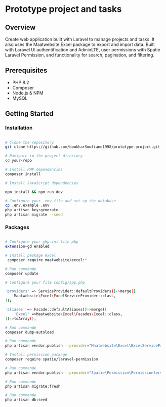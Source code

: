 # Prototype project and tasks

## Overview
Create web application built with Laravel to manage projects and tasks. It also uses the Maatwebsite Excel package to export and import data. Built with Laravel UI authentification and AdminLTE, user permissions with Spatie Laravel Permission, and functionality for search, pagination, and filtering.

## Prerequisites
- PHP 8.2
- Composer
- Node.js & NPM
- MySQL

## Getting Started

### Installation

```bash

# Clone the repository
git clone https://github.com/boukharSoufiane1998/prototype-project.git

# Navigate to the project directory
cd your-repo

# Install PHP dependencies
composer install

# Install JavaScript dependencies

npm install && npm run dev

# Configure your .env file and set up the database
cp .env.example .env
php artisan key:generate
php artisan migrate --seed

```

### Packages

```bash

# Configure your php.ini file php
extension=gd enabled

# Install package excel
 composer require maatwebsite/excel:*

# Run commande
composer update

# Configure your file config/app.php

'providers' => ServiceProvider::defaultProviders()->merge([
    Maatwebsite\Excel\ExcelServiceProvider::class,
]);

'aliases' => Facade::defaultAliases()->merge([
    'Excel' =>Maatwebsite\Excel\Facades\Excel::class,
])->toArray(),

# Run commande
composer dump-autoload

# Run commande 
php artisan vendor:publish --provider="Maatwebsite\Excel\ExcelServiceProvider" --tag=config

# Install permission package
composer require spatie/laravel-permission

# Run commande
php artisan vendor:publish --provider="Spatie\Permission\PermissionServiceProvider"

# Run commande
php artisan migrate:fresh

# Run commande
php artisan db:seed


```



